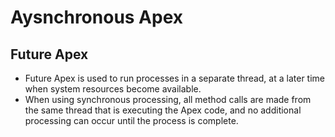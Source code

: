 # Aysnchronous Apex

## Future Apex
* Future Apex is used to run processes in a separate thread, at a later time when system resources become available.
* When using synchronous processing, all method calls are made from the same thread that is executing the Apex code, and no additional processing can occur until the process is complete. 
